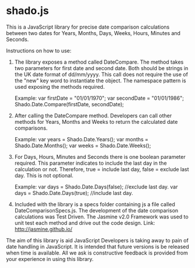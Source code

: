 shado.js
========

This is a JavaScript library for precise date comparison calculations between two dates for Years, Months, Days, Weeks, Hours, Minutes and Seconds.

Instructions on how to use:

1.  The library exposes a method called DateCompare.  The method takes two parameters for first date and second date.  Both     should be strings in the UK date format of dd/mm/yyyy.  This call does not require the use of the "new" key word to         instantiate the object.  The namespace pattern is used exposing the methods required.

    Example: var firstDate = "01/01/1970";
             var secondDate = "01/01/1986";
             Shado.Date.Compare(firstDate, secondDate);  


2.  After calling the DateCompare method.  Developers can call other methods for Years, Months and Weeks to return the          calculated date comparisons.       

    Example: var years = Shado.Date.Years();
             var months = Shado.Date.Months();
             var weeks = Shado.Date.Weeks();
             
3.  For Days, Hours, Minutes and Seconds there is one boolean parameter required.  This parameter indicates to include the      last day in the calculation or not.  Therefore, true = include last day, false = exclude last day.  This is not             optional.

    Example: var days = Shado.Date.Days(false); //exclude last day.
             var days = Shado.Date.Days(true);  //include last day.
             
4.  Included with the library is a specs folder containing js a file called DateComparisonSpecs.js.  The development of the     date comparison calculations was Test Driven.  The Jasmine v2.0 Framework was used to unit test each method and drive       out the code design.  Link: http://jasmine.github.io/

The aim of this library is aid JavaScript Developers is taking away to pain of date handling in JavaScript.  It is intended that future versions is be released when time is available.  All we ask is constructive feedback is provided from your experience in using this library.
